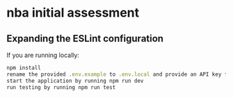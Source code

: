 # nba initial assessment

## Expanding the ESLint configuration

If you are running locally:

```js
npm install
rename the provided .env.example to .env.local and provide an API key from https://www.balldontlie.io/
start the application by running npm run dev
run testing by running npm run test
```
